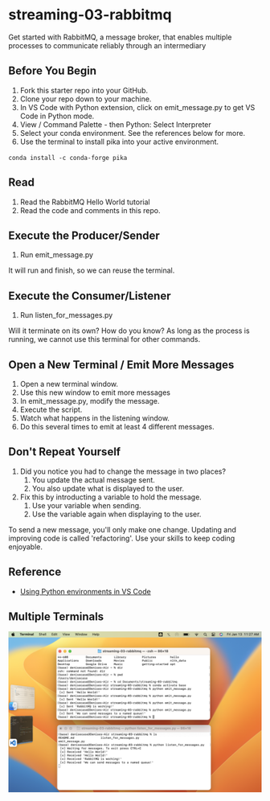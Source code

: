 # streaming-03-rabbitmq

Get started with RabbitMQ, a message broker, that enables multiple processes to communicate reliably through an intermediary

## Before You Begin

1. Fork this starter repo into your GitHub.
1. Clone your repo down to your machine.
1. In VS Code with Python extension, click on emit_message.py to get VS Code in Python mode.
1. View / Command Palette - then Python: Select Interpreter
1. Select your conda environment. See the references below for more.
1. Use the terminal to install pika into your active environment. 

`conda install -c conda-forge pika`

## Read

1. Read the RabbitMQ Hello World tutorial
1. Read the code and comments in this repo.

## Execute the Producer/Sender

1. Run emit_message.py

It will run and finish, so we can reuse the terminal.

## Execute the Consumer/Listener

1. Run listen_for_messages.py

Will it terminate on its own? How do you know? 
As long as the process is running, we cannot use this terminal for other commands. 

## Open a New Terminal / Emit More Messages

1. Open a new terminal window.
1. Use this new window to emit more messages
1. In emit_message.py, modify the message. 
1. Execute the script. 
1. Watch what happens in the listening window.
1. Do this several times to emit at least 4 different messages.

## Don't Repeat Yourself

1. Did you notice you had to change the message in two places?
    1. You update the actual message sent. 
    1. You also update what is displayed to the user. 
1. Fix this by introducting a variable to hold the message. 
    1. Use your variable when sending. 
    1. Use the variable again when displaying to the user. 

To send a new message, you'll only make one change.
Updating and improving code is called 'refactoring'. 
Use your skills to keep coding enjoyable. 

## Reference

- [Using Python environments in VS Code](https://code.visualstudio.com/docs/python/environments)

## Multiple Terminals

![Mac Example](screenshot.png)